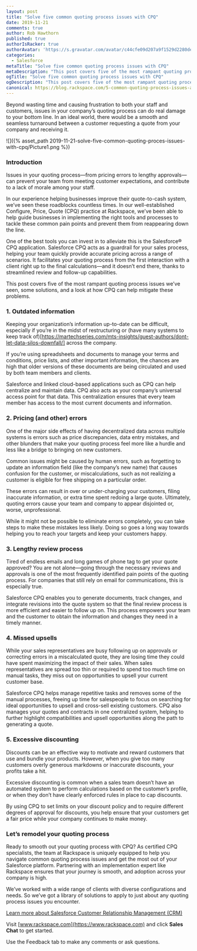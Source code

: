 ```yaml
---
layout: post
title: "Solve five common quoting process issues with CPQ"
date: 2019-11-21
comments: true
author: Rob Hawthorn
published: true
authorIsRacker: true
authorAvatar: 'https://s.gravatar.com/avatar/c44cfe09d207a9f1529d2280dec8583a'
categories:
  - Salesforce
metaTitle: "Solve five common quoting process issues with CPQ"
metaDescription: "This post covers five of the most rampant quoting process issues we’ve seen and some solutions, along with a look at how CPQ can help mitigate these problems."
ogTitle: "Solve five common quoting process issues with CPQ"
ogDescription: "This post covers five of the most rampant quoting process issues we’ve seen and some solutions, along with a look at how CPQ can help mitigate these problems."
canonical: https://blog.rackspace.com/5-common-quoting-process-issues-and-how-to-solve-them-with-cpq/
---
```


Beyond wasting time and causing frustration to both your staff and customers,
issues in your company’s quoting process can do real damage to your bottom line.
In an ideal world, there would be a smooth and seamless turnaround between a
customer requesting a quote from your company and receiving it.

<!--more-->

![]({% asset_path 2019-11-21-solve-five-common-quoting-proces-issues-with-cpq/Picture1.png %})

### Introduction

Issues in your quoting process&mdash;from pricing errors to lengthy approvals&mdash;can
prevent your team from meeting customer expectations, and contribute to a
lack of morale among your staff.

In our experience helping businesses improve their quote-to-cash system, we’ve
seen these roadblocks countless times. In our well-established Configure, Price,
Quote (CPQ) practice at Rackspace, we’ve been able to help guide businesses in
implementing the right tools and processes to tackle these common pain points
and prevent them from reappearing down the line.

One of the best tools you can invest in to alleviate this is the Salesforce&reg;
CPQ application. Salesforce CPQ acts as a guardrail
for your sales process, helping your team quickly provide accurate pricing
across a range of scenarios. It facilitates your quoting process from the first
interaction with a client right up to the final calculations&mdash;and it doesn’t
end there, thanks to streamlined review and follow-up capabilities.

This post covers five of the most rampant quoting process issues we’ve seen,
some solutions, and a look at how CPQ can help mitigate these problems.

### 1. Outdated information

Keeping your organization’s information up-to-date can be difficult, especially
if you’re in the midst of restructuring or
(have many systems to keep track of)[https://martechseries.com/mts-insights/guest-authors/dont-let-data-silos-downfall/]
across the company.

If you’re using spreadsheets and documents to manage your terms and conditions, price
lists, and other important information, the chances are high that older versions
of these documents are being circulated and used by both team members and clients.

Salesforce and linked cloud-based applications such as CPQ can help centralize
and maintain data. CPQ also acts as your company’s universal access point for
that data. This centralization ensures that every team member has access to the
most current documents and information.

### 2. Pricing (and other) errors

One of the major side effects of having decentralized data across multiple
systems is errors such as price discrepancies, data entry mistakes, and other
blunders that make your quoting process feel more like a hurdle and less like a
bridge to bringing on new customers.

Common issues might be caused by human errors, such as forgetting to update an
information field (like the company’s new name) that causes confusion for the
customer, or miscalculations, such as not realizing a customer is eligible for
free shipping on a particular order.

These errors can result in over or under-charging your customers, filing
inaccurate information, or extra time spent redoing a large quote. Ultimately,
quoting errors cause your team and company to appear disjointed or, worse,
unprofessional.

While it might not be possible to eliminate errors completely, you can take
steps to make these mistakes less likely. Doing so goes a long way towards helping
you to reach your targets and keep your customers happy.

### 3. Lengthy review process

Tired of endless emails and long games of phone tag to get your quote approved?
You are not alone&mdash;going through the necessary reviews and approvals is
one of the most frequently identified pain points of the quoting process. For
companies that still rely on email for communications, this is especially true.

Salesforce CPQ enables you to generate documents, track changes, and integrate
revisions into the quote system so that the final review process is more
efficient and easier to follow up on. This process empowers your team and the customer
to obtain the information and changes they need in a timely manner.

### 4. Missed upsells

While your sales representatives are busy following up on approvals or correcting errors
in a miscalculated quote, they are losing time they could have spent maximizing
the impact of their sales. When sales representatives are spread too thin or required to
spend too much time on manual tasks, they miss out on opportunities to upsell
your current customer base.

Salesforce CPQ helps manage repetitive tasks and removes some of the manual
processes, freeing up time for salespeople to focus on searching for ideal
opportunities to upsell and cross-sell existing customers. CPQ also manages your
quotes and contracts in one centralized system, helping to further highlight
compatibilities and upsell opportunities along the path to generating a quote.

### 5. Excessive discounting

Discounts can be an effective way to motivate and reward customers that use and
bundle your products. However, when you give too many customers overly generous
markdowns or inaccurate discounts, your profits take a hit.

Excessive discounting is common when a sales team doesn’t have an automated
system to perform calculations based on the customer’s profile, or when they
don’t have clearly enforced rules in place to cap discounts.

By using CPQ to set limits on your discount policy and to require different degrees
of approval for discounts, you help ensure that your customers get a fair price
while your company continues to make money.

### Let’s remodel your quoting process

Ready to smooth out your quoting process with CPQ? As certified CPQ specialists,
the team at Rackspace is uniquely equipped to help you navigate common quoting
process issues and get the most out of your Salesforce platform. Partnering with
an implementation expert like Rackspace ensures that your journey is smooth, and
adoption across your company is high.

We’ve worked with a wide range of clients with diverse configurations and needs.
So we’ve got a library of solutions to apply to just about any quoting
process issues you encounter.

<a class="cta purple" id="cta" href="https://www.rackspace.com/salesforce">Learn more about Salesforce Customer Relationship Management (CRM)</a>

Visit [www.rackspace.com](https://www.rackspace.com) and click **Sales Chat**
to get started.

Use the Feedback tab to make any comments or ask questions.

